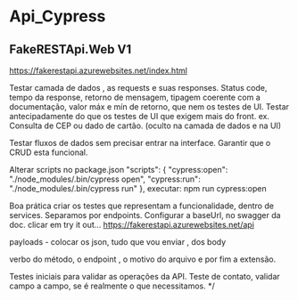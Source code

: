 # Api_Cypress

## FakeRESTApi.Web V1
https://fakerestapi.azurewebsites.net/index.html

Testar camada de dados , as requests e suas responses.
Status code, tempo da response, retorno de mensagem, tipagem coerente com a documentação, valor máx e mín de retorno,
que nem os testes de UI. Testar antecipadamente do que os testes de UI que exigem mais do front. 
ex. Consulta de CEP ou dado de cartão. (oculto na camada de dados e na UI)

Testar fluxos de dados sem precisar entrar na interface.
Garantir que o CRUD esta funcional.

Alterar scripts no package.json
  "scripts": {
    "cypress:open": "./node_modules/.bin/cypress open",
    "cypress:run": "./node_modules/.bin/cypress run"
  },
executar:
  npm run cypress:open

Boa prática criar os testes que representam a funcionalidade, dentro de services. Separamos por endpoints.
Configurar a baseUrl, no swagger da doc. clicar em try it out...
https://fakerestapi.azurewebsites.net/api


payloads - colocar os json, tudo que vou enviar , dos body

verbo do método, o endpoint , o motivo do arquivo e por fim a extensão.

Testes iniciais para validar as operações da API.
Teste de contato, validar campo a campo, se é realmente o que necessitamos.
*/
